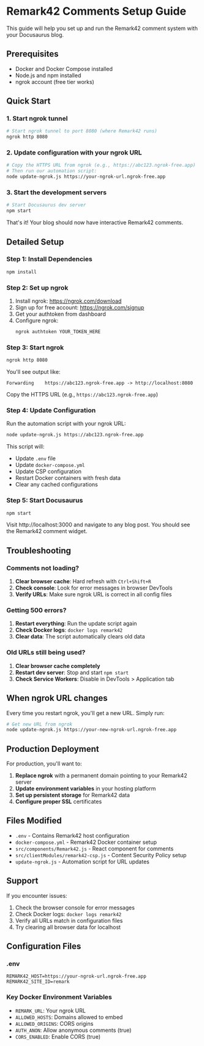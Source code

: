 # Remark42 Comments Setup Guide

This guide will help you set up and run the Remark42 comment system with your Docusaurus blog.

## Prerequisites

- Docker and Docker Compose installed
- Node.js and npm installed
- ngrok account (free tier works)

## Quick Start

### 1. Start ngrok tunnel
```bash
# Start ngrok tunnel to port 8080 (where Remark42 runs)
ngrok http 8080
```

### 2. Update configuration with your ngrok URL
```bash
# Copy the HTTPS URL from ngrok (e.g., https://abc123.ngrok-free.app)
# Then run our automation script:
node update-ngrok.js https://your-ngrok-url.ngrok-free.app
```

### 3. Start the development servers
```bash
# Start Docusaurus dev server
npm start
```

That's it! Your blog should now have interactive Remark42 comments.

## Detailed Setup

### Step 1: Install Dependencies
```bash
npm install
```

### Step 2: Set up ngrok
1. Install ngrok: https://ngrok.com/download
2. Sign up for free account: https://ngrok.com/signup
3. Get your authtoken from dashboard
4. Configure ngrok:
   ```bash
   ngrok authtoken YOUR_TOKEN_HERE
   ```

### Step 3: Start ngrok
```bash
ngrok http 8080
```

You'll see output like:
```
Forwarding    https://abc123.ngrok-free.app -> http://localhost:8080
```

Copy the HTTPS URL (e.g., `https://abc123.ngrok-free.app`)

### Step 4: Update Configuration
Run the automation script with your ngrok URL:

```bash
node update-ngrok.js https://abc123.ngrok-free.app
```

This script will:
- Update `.env` file
- Update `docker-compose.yml` 
- Update CSP configuration
- Restart Docker containers with fresh data
- Clear any cached configurations

### Step 5: Start Docusaurus
```bash
npm start
```

Visit http://localhost:3000 and navigate to any blog post. You should see the Remark42 comment widget.

## Troubleshooting

### Comments not loading?
1. **Clear browser cache**: Hard refresh with `Ctrl+Shift+R`
2. **Check console**: Look for error messages in browser DevTools
3. **Verify URLs**: Make sure ngrok URL is correct in all config files

### Getting 500 errors?
1. **Restart everything**: Run the update script again
2. **Check Docker logs**: `docker logs remark42`
3. **Clear data**: The script automatically clears old data

### Old URLs still being used?
1. **Clear browser cache completely**
2. **Restart dev server**: Stop and start `npm start`
3. **Check Service Workers**: Disable in DevTools > Application tab

## When ngrok URL changes

Every time you restart ngrok, you'll get a new URL. Simply run:

```bash
# Get new URL from ngrok
node update-ngrok.js https://your-new-ngrok-url.ngrok-free.app
```

## Production Deployment

For production, you'll want to:

1. **Replace ngrok** with a permanent domain pointing to your Remark42 server
2. **Update environment variables** in your hosting platform
3. **Set up persistent storage** for Remark42 data
4. **Configure proper SSL** certificates

## Files Modified

- `.env` - Contains Remark42 host configuration
- `docker-compose.yml` - Remark42 Docker container setup
- `src/components/Remark42.js` - React component for comments
- `src/clientModules/remark42-csp.js` - Content Security Policy setup
- `update-ngrok.js` - Automation script for URL updates

## Support

If you encounter issues:

1. Check the browser console for error messages
2. Check Docker logs: `docker logs remark42`
3. Verify all URLs match in configuration files
4. Try clearing all browser data for localhost

## Configuration Files

### .env
```env
REMARK42_HOST=https://your-ngrok-url.ngrok-free.app
REMARK42_SITE_ID=remark
```

### Key Docker Environment Variables
- `REMARK_URL`: Your ngrok URL
- `ALLOWED_HOSTS`: Domains allowed to embed
- `ALLOWED_ORIGINS`: CORS origins
- `AUTH_ANON`: Allow anonymous comments (true)
- `CORS_ENABLED`: Enable CORS (true)